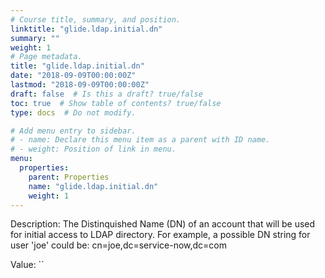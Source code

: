 ```yaml
---
# Course title, summary, and position.
linktitle: "glide.ldap.initial.dn"
summary: ""
weight: 1
# Page metadata.
title: "glide.ldap.initial.dn"
date: "2018-09-09T00:00:00Z"
lastmod: "2018-09-09T00:00:00Z"
draft: false  # Is this a draft? true/false
toc: true  # Show table of contents? true/false
type: docs  # Do not modify.

# Add menu entry to sidebar.
# - name: Declare this menu item as a parent with ID name.
# - weight: Position of link in menu.
menu:
  properties:
    parent: Properties
    name: "glide.ldap.initial.dn"
    weight: 1
---
```


Description: The Distinquished Name (DN) of an account that will be used for initial access to LDAP directory. For example, a possible DN string for user 'joe' could be: cn=joe,dc=service-now,dc=com



Value: ``
